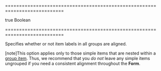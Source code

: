 ===========================================================================
<!--default-->true<!--/default-->
<!--type-->Boolean<!--/type-->
===========================================================================

<!--shortDescription-->
Specifies whether or not item labels in all groups are aligned.
<!--/shortDescription-->

<!--fullDescription-->
[note]This option applies only to those simple items that are nested within a [group item](/Documentation/ApiReference/UI_Widgets/dxForm/Item_Types/GroupItem/). Thus, we recommend that you _do not_ leave any simple items ungrouped if you need a consistent alignment throughout the **Form**.
<!--/fullDescription-->